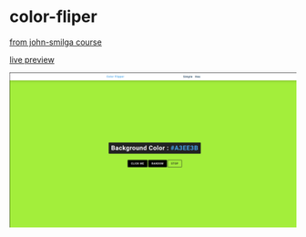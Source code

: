 # color-fliper
[from john-smilga course](https://www.johnsmilga.com/)

[live preview](https://wojciech-lasota.github.io/color-fliper/)

<img src=/Screenshots/1.png />
